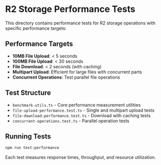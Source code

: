 # R2 Storage Performance Tests

This directory contains performance tests for R2 storage operations with specific performance targets:

## Performance Targets
- **10MB File Upload**: < 5 seconds
- **100MB File Upload**: < 30 seconds  
- **File Download**: < 2 seconds (with caching)
- **Multipart Upload**: Efficient for large files with concurrent parts
- **Concurrent Operations**: Test parallel file operations

## Test Structure
- `benchmark-utils.ts` - Core performance measurement utilities
- `file-upload-performance.test.ts` - Single and multipart upload tests
- `file-download-performance.test.ts` - Download with caching tests
- `concurrent-operations.test.ts` - Parallel operation tests

## Running Tests
```bash
npm run test:performance
```

Each test measures response times, throughput, and resource utilization.